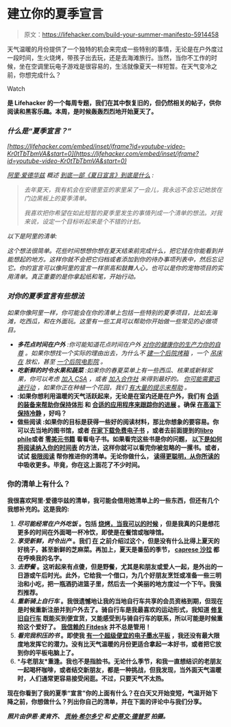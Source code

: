 # 建立你的夏季宣言

> 原文：<https://lifehacker.com/build-your-summer-manifesto-5914458>

天气温暖的月份提供了一个独特的机会来完成一些特别的事情，无论是在户外度过一段时间，生火烧烤，带孩子出去玩，还是去海滩旅行。当然，当你不工作的时候，坐在空调里玩电子游戏是很容易的，生活就像夏天一样短暂。在天气变冷之前，你想完成什么？

Watch

[](http://lifehacker.com/tag/blast-from-the-past)**是 Lifehacker 的一个每周专题，我们在其中恢复旧的，但仍然相关的帖子，供你阅读和黑客乐趣。本周，是时候轰轰烈烈地开始夏天了。**

### *什么是“夏季宣言？”*

 *[https://lifehacker.com/embed/inset/iframe?id=youtube-video-Kr0tTbTbmVA&start=0](https://lifehacker.com/embed/inset/iframe?id=youtube-video-Kr0tTbTbmVA&start=0)* 

*[阿里·爱德华兹](http://aliedwards.com/) 概述 [到底一部《夏日宣言》到底是什么](http://aliedwards.com/2012/05/summer-manifesto.html) :*

> *去年夏天，我有机会在安德里亚的家里呆了一会儿，我永远不会忘记她放在门边黑板上的夏季清单。*
> 
> *我喜欢把你希望在如此短暂的夏季里发生的事情列成一个清单的想法。对我来说，设定一个目标听起来是个不错的计划。*

*以下是阿里的清单:*

*这个想法很简单。花些时间想想你想在夏天结束前完成什么，把它挂在你能看到并能想起的地方。这样你就不会把它归档或者添加到你的待办事项列表中，然后忘记它。你的宣言可以像阿里的宣言一样崇高和鼓舞人心，也可以是你的宠物项目的实用清单。真正重要的是你拿起纸和笔，开始行动。*

### *对你的夏季宣言有些想法*

*如果你像阿里一样，你可能会在你的清单上包括一些特别的夏季项目，比如去海滩，吃西瓜，和在外面玩。这里有一些工具可以帮助你开始做一些常见的必做项目。*

*   ****多花点时间在户外*** :你可能知道花点时间在户外 [对你的健康](http://lifehacker.com/spending-more-time-outdoors-may-help-prevent-nearsighte-5808745)[你的生产力](http://lifehacker.com/surround-yourself-with-nature-to-boost-your-productivit-5876390)[你的自尊](https://lifehacker.com/spend-five-minutes-a-day-outdoors-to-increase-self-este-5531026) 。如果你想找一个实际的理由出去，为什么不 [建一个后院烤箱](http://lifehacker.com/build-a-backyard-tandoor-oven-on-the-cheap-5910363) ，一个 [吊床在](http://lifehacker.com/build-a-sturdy-wooden-hammock-out-of-tree-branches-5896036) 放松，甚至 [一个后院电影院](http://lifehacker.com/this-diy-projector-screen-is-perfect-for-backyard-film-5815462) 。*
*   ****吃新鲜的时令水果和蔬菜*** :如果你的春夏菜单上有一些西瓜、核果或新鲜浆果，你可以考虑 [加入 CSA](http://lifehacker.com/community-supported-agriculture-what-it-is-and-why-you-5819320) ，或者 [加入合作社](https://lifehacker.com/how-to-find-a-food-co-op-in-your-area-and-score-some-hi-5912937) 来得到最好的。 [你可能需要迅速行动](http://lifehacker.com/get-spring-produce-early-keep-it-tasty-all-summer-5792784) ，如果你正在种植一个花园，我们 [有大量的提示来帮助](http://lifehacker.com/gardening) 。*
*   **:如果你想利用温暖的天气活跃起来，无论是在室内还是在户外，我们有 [合适的装备来帮助你保持体形](http://lifehacker.com/five-best-fitness-tracking-appliances-5907870) 和 [合适的应用程序来跟踪你的进展](http://lifehacker.com/five-best-fitness-tracking-web-sites-and-services-5841439) 。确保 [在高温下保持冷静](http://lifehacker.com/how-to-stay-fit-and-cool-despite-the-summer-heat-5569067) ，好吗？**
*   **做些阅读 :如果你的目标是获得一些好的阅读材料，那比你想象的要容易。你可以去当地的图书馆，或者 [在家下载免费电子书](http://lifehacker.com/how-to-load-up-your-ereader-with-ebooks-for-free-5856977) ，或者去前面提到的[libro phile](http://librophile.com/)或者 [零美元书籍](http://lifehacker.com/zero-dollar-books-shows-you-all-the-best-selling-kindle-5908830) 看看电子书。如果看完这些书是你的问题， [以下是如何将阅读纳入你的时间表](http://lifehacker.com/how-to-fit-reading-into-your-schedule-and-actually-fini-5902606) 的方法，这样你就可以看完你被忽略的一摞书。或者，试试 [极限阅读](http://lifehacker.com/extreme-reading-5914312) 帮你推进你的清单。无论你做什么， [读得更聪明，从你所读的](http://lifehacker.com/how-to-boost-your-reading-comprehension-by-reading-smar-5872944) 中吸收更多。毕竟，你在这上面花了不少时间。**

### **你的清单上有什么？**

**我很喜欢阿里·爱德华兹的清单，我可能会借用她清单上的一些东西，但还有几个我想补充的。这是我的:**

1.  *****尽可能经常在户外吃饭*** 。包括 [烧烤，当我可以的时候](http://lifehacker.com/how-to-become-the-ultimate-grill-master-392818) ，但是我真的只是想花更多的时间在外面喝一杯冷饮，即使是在餐馆或咖啡馆。**
2.  *****享受新鲜，时令出产*** 。我们 [在](http://lifehacker.com/why-eating-seasonally-and-locally-is-better-for-you-an-1563025065) 之前介绍过这个，但是没有什么比得上夏天的好桃子，甚至新鲜的芝麻菜。再加上，夏天是番茄的季节， [caprese 沙拉](http://en.wikipedia.org/wiki/Insalata_Caprese) 都在呼唤我的名字。**
3.  *****去野餐*** 。这听起来有点傻，但是野餐，尤其是和朋友或爱人一起，是外出的一日游或午后时光。此外，它给我一个借口，为几个好朋友烹饪或准备一些三明治和小吃，把一瓶酒扔进篮子里，然后去一个美丽的地方度过一个下午。我强烈推荐。**
4.  *****重新骑上自行车*** 。我很遗憾地让我的当地自行车共享的会员资格到期，但现在是时候重新注册并到户外去了。骑自行车是我最喜欢的运动形式，我知道 [修复旧自行车](http://lifehacker.com/restore-a-discarded-bicycle-5880142) 既能买到便宜货，又能感受到与骑自行车的联系，所以可能是时候重拾这个爱好了。 [我信赖的 Fitdesk](https://lifehacker.com/the-fitdesk-is-a-space-saving-apartment-friendly-exerc-5877802) 并不总是管用！** 
5.  *****看完我积压的书*** 。即使我 [有一个超级便宜的电子墨水平板](http://lifehacker.com/turn-a-99-nook-into-a-fully-fledged-android-tablet-in-5889158) ，我还没有最大限度地发挥它的潜力。没有比天气温暖的月份更适合拿起一本好书，或者把它放到你的平板电脑上了。**
6.  *****与老朋友*重逢**。我也不是指脸书。无论什么季节，和我一直想结识的老朋友一起喝杯咖啡，或者结交新朋友，都是一种挑战，但我发现，当外面天气温暖时，人们通常更容易接受闲逛。不过，只要天气不太热。**

**现在你看到了我的夏季“宣言”你的上面有什么？在白天又开始变短，气温开始下降之前，你想做什么？列出你自己的清单，并在下面的评论中与我们分享。**

***照片由伊恩·麦肯齐、* [*贡纳·希尔多宁*](http://www.flickr.com/photos/48746111@N04/4466093934/) *和* [*史蒂文·德普罗*](http://www.flickr.com/photos/stevendepolo/6064070302/) *拍摄。***